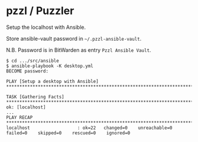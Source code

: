 # pzzl / Puzzler

Setup the localhost with Ansible.

Store ansible-vault password in `~/.pzzl-ansible-vault`.

N.B. Password is in BitWarden as entry `Pzzl Ansible Vault`.


```shell
$ cd .../src/ansible
$ ansible-playbook -K desktop.yml        
BECOME password: 

PLAY [Setup a desktop with Ansible] ************************************************************************************************

TASK [Gathering Facts] *************************************************************************************************************
ok: [localhost]
...
PLAY RECAP *************************************************************************************************************************
localhost                  : ok=22   changed=0    unreachable=0    failed=0    skipped=0    rescued=0    ignored=0   
```
